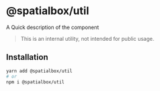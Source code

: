 # @spatialbox/util

A Quick description of the component

> This is an internal utility, not intended for public usage.

## Installation

```sh
yarn add @spatialbox/util
# or
npm i @spatialbox/util
```
